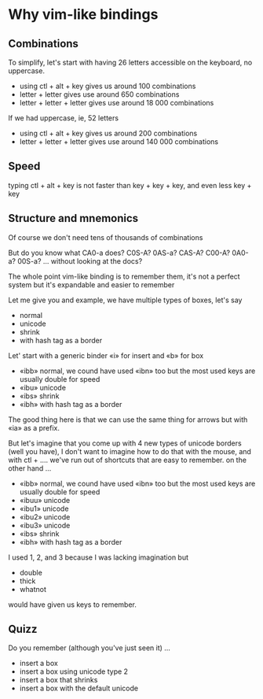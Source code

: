 # Why vim-like bindings

## Combinations

To simplify, let's start with having 26 letters accessible on the keyboard, no uppercase.
- using ctl + alt + key  gives us around 100 combinations
- letter + letter gives use around 650 combinations
- letter + letter + letter gives use around 18 000 combinations

If we had uppercase, ie, 52 letters
- using ctl + alt + key  gives us around 200 combinations
- letter + letter + letter gives use around 140 000 combinations

## Speed

typing ctl + alt + key is not faster than key + key + key, and even less key + key

## Structure and mnemonics 

Of course we don't need tens of thousands of combinations

But do you know what CA0-a does? C0S-A? 0AS-a? CAS-A? C00-A? 0A0-a? 00S-a? ... without looking at the docs?

The whole point vim-like binding is to remember them, it's not a perfect system but it's expandable and easier to remember

Let me give you and example, we have multiple types of boxes, let's say
- normal
-  unicode
-  shrink
-  with hash tag as a border

Let' start with a generic binder «i» for insert and «b» for box

- «ibb» normal, we cound have used «ibn» too but the most used keys are usually double for speed
- «ibu» unicode
- «ibs» shrink
- «ibh» with hash tag as a border

The good thing here is that we can use the same thing for arrows but with «ia» as a prefix.

But let's imagine that you come up with 4 new types of unicode borders (well you have), I don't want to imagine how to do that with the mouse, and with ctl + .... we've run out of shortcuts that are easy to remember. on the other hand ...

- «ibb» normal, we cound have used «ibn» too but the most used keys are usually double for speed
-  «ibuu» unicode
-  «ibu1» unicode
-  «ibu2» unicode
-  «ibu3» unicode
-  «ibs» shrink
-  «ibh» with hash tag as a border

I used 1, 2, and 3 because I was lacking imagination but
- double
- thick
- whatnot 

would have given us keys to remember.

## Quizz

Do you remember (although you've just seen it) ...

- insert a box
- insert a box using unicode type 2
- insert a box that shrinks
- insert a box with the default unicode

